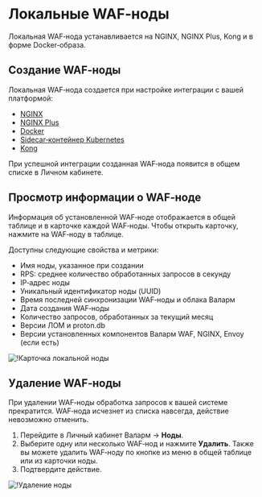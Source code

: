 # Локальные WAF‑ноды

Локальная WAF‑нода устанавливается на NGINX, NGINX Plus, Kong и в форме Docker‑образа.

## Создание WAF‑ноды

Локальная WAF‑нода создается при настройке интеграции с вашей платформой:

* [NGINX](../../waf-installation/nginx/dynamic-module.md)
* [NGINX Plus](../..//waf-installation/nginx-plus.md)
* [Docker](../../admin-ru/installation-docker-ru.md)
* [Sidecar‑контейнер Kubernetes](../../admin-ru/installation-guides/kubernetes/wallarm-sidecar-container.md)
* [Kong](../../admin-ru/installation-kong-ru.md)

При успешной интеграции созданная WAF‑нода появится в общем списке в Личном кабинете.

## Просмотр информации о WAF‑ноде

Информация об установленной WAF‑ноде отображается в общей таблице и в карточке каждой WAF‑ноды. Чтобы открыть карточку, нажмите на WAF‑ноду в таблице.

Доступны следующие свойства и метрики:

* Имя ноды, указанное при создании
* RPS: среднее количество обработанных запросов в секунду
* IP‑адрес ноды
* Уникальный идентификатор ноды (UUID)
* Время последней синхронизации WAF‑ноды и облака Валарм
* Дата создания WAF‑ноды
* Количество запросов, обработанных за текущий месяц
* Версии ЛОМ и proton.db
* Версии установленных компонентов Валарм WAF, NGINX, Envoy (если есть)

![!Карточка локальной ноды](../../images/user-guides/nodes/view-regular-node-comp-vers.png)

## Удаление WAF‑ноды

При удалении WAF‑ноды обработка запросов к вашей системе прекратится. WAF‑нода исчезнет из списка навсегда, действие невозможно отменить.

1. Перейдите в Личный кабинет Валарм → **Ноды**.
2. Выберите одну или несколько WAF‑нод и нажмите **Удалить**. Также вы можете удалить WAF‑ноду по кнопке из меню в общей таблице или из карточки ноды.
3. Подтвердите действие.

![!Удаление ноды](../../images/user-guides/nodes/delete-node.png)
